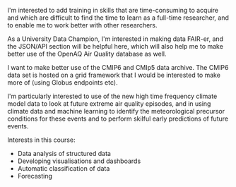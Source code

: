I'm interested to add training in skills that are time-consuming to acquire and which are difficult to find the time to learn as a full-time researcher, and to enable me to work better with other researchers. 

As a University Data Champion, I'm interested in making data FAIR-er, and the JSON/API section will be helpful here, which will also help me to make better use of the OpenAQ Air Quality database as well. 

I want to make better use of the CMIP6 and CMIp5 data archive. The CMIP6 data set is hosted on a grid framework that I would be interested to make more of (using Globus endpoints etc). 

I'm particularly interested to use of the new high time frequency climate model data to look at future extreme air quality episodes, and in using climate data and machine learning to identify the meteorological precursor conditions for these events and to perform skilful early predictions of future events.

Interests in this course:

* Data analysis of structured data
* Developing visualisations and dashboards
* Automatic classification of data
* Forecasting
